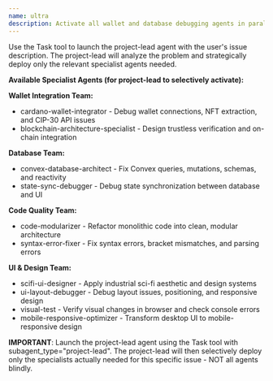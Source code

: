```yaml
---
name: ultra
description: Activate all wallet and database debugging agents in parallel
---
```


Use the Task tool to launch the project-lead agent with the user's issue description. The project-lead will analyze the problem and strategically deploy only the relevant specialist agents needed.

**Available Specialist Agents (for project-lead to selectively activate):**

**Wallet Integration Team:**
- cardano-wallet-integrator - Debug wallet connections, NFT extraction, and CIP-30 API issues
- blockchain-architecture-specialist - Design trustless verification and on-chain integration

**Database Team:**
- convex-database-architect - Fix Convex queries, mutations, schemas, and reactivity
- state-sync-debugger - Debug state synchronization between database and UI

**Code Quality Team:**
- code-modularizer - Refactor monolithic code into clean, modular architecture
- syntax-error-fixer - Fix syntax errors, bracket mismatches, and parsing errors

**UI & Design Team:**
- scifi-ui-designer - Apply industrial sci-fi aesthetic and design systems
- ui-layout-debugger - Debug layout issues, positioning, and responsive design
- visual-test - Verify visual changes in browser and check console errors
- mobile-responsive-optimizer - Transform desktop UI to mobile-responsive design

**IMPORTANT**: Launch the project-lead agent using the Task tool with subagent_type="project-lead". The project-lead will then selectively deploy only the specialists actually needed for this specific issue - NOT all agents blindly.
